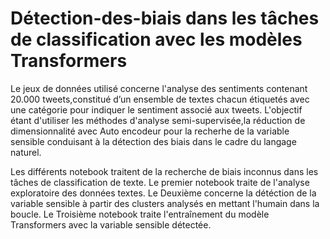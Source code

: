 # Détection-des-biais dans les tâches de classification avec les modèles Transformers

Le jeux de données utilisé concerne l'analyse des sentiments contenant 20.000 tweets,constitué d’un ensemble de textes chacun étiquetés avec une catégorie pour indiquer le sentiment associé aux tweets. 
L'objectif étant d'utiliser les méthodes d'analyse semi-supervisée,la réduction de dimensionnalité avec Auto encodeur pour la recherhe de la variable sensible conduisant à la détection des biais dans le cadre du langage naturel.

Les différents notebook traitent de la recherche de biais inconnus dans les tâches de classification de texte.
Le premier notebook traite de l'analyse exploratoire des données textes.
Le Deuxième concerne la détéction de la variable sensible à partir des clusters analysés en mettant l'humain dans la boucle.
Le Troisième notebook traite l'entraînement du modèle Transformers avec la variable sensible détectée.
